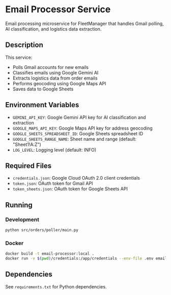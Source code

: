 # Email Processor Service

Email processing microservice for FleetManager that handles Gmail polling, AI classification, and logistics data extraction.

## Description

This service:
- Polls Gmail accounts for new emails
- Classifies emails using Google Gemini AI
- Extracts logistics data from order emails
- Performs geocoding using Google Maps API
- Saves data to Google Sheets

## Environment Variables

- `GEMINI_API_KEY`: Google Gemini API key for AI classification and extraction
- `GOOGLE_MAPS_API_KEY`: Google Maps API key for address geocoding
- `GOOGLE_SHEETS_SPREADSHEET_ID`: Google Sheets spreadsheet ID
- `GOOGLE_SHEETS_RANGE_NAME`: Sheet name and range (default: "Sheet1!A:Z")
- `LOG_LEVEL`: Logging level (default: INFO)

## Required Files

- `credentials.json`: Google Cloud OAuth 2.0 client credentials
- `token.json`: OAuth token for Gmail API
- `token_sheets.json`: OAuth token for Google Sheets API

## Running

### Development
```bash
python src/orders/poller/main.py
```

### Docker
```bash
docker build -t email-processor:local .
docker run -v $(pwd)/credentials:/app/credentials --env-file .env email-processor:local
```

## Dependencies

See `requirements.txt` for Python dependencies.